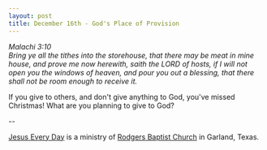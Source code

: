 ```yaml
---
layout: post
title: December 16th - God's Place of Provision
---
```


_Malachi 3:10  
Bring ye all the tithes into the storehouse, that there may be meat
in mine house, and prove me now herewith, saith the LORD of hosts, if
I will not open you the windows of heaven, and pour you out a
blessing, that there shall not be room enough to receive it._

If you give to others, and don't give anything to God, you've
missed Christmas! What are you planning to give to God?

 --

<a href=http://jesuseveryday.net>Jesus Every Day</a> is a ministry of <a href=http://rodgersbaptist.net>Rodgers Baptist Church</a> in Garland, Texas.
